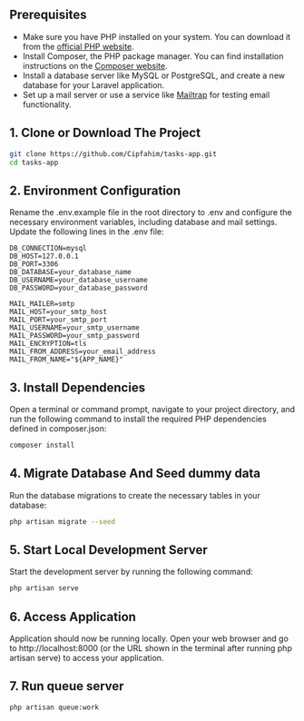 ## Prerequisites

- Make sure you have PHP installed on your system. You can download it from the [official PHP website](https://www.php.net/downloads.php).
- Install Composer, the PHP package manager. You can find installation instructions on the [Composer website](https://getcomposer.org/download/).
- Install a database server like MySQL or PostgreSQL, and create a new database for your Laravel application.
- Set up a mail server or use a service like [Mailtrap](https://mailtrap.io/) for testing email functionality.

## 1. Clone or Download The Project

```bash
git clone https://github.com/Cipfahim/tasks-app.git
cd tasks-app
```


## 2. Environment Configuration

Rename the .env.example file in the root directory to .env and configure the necessary environment variables, including database and mail settings. Update the following lines in the .env file:

```
DB_CONNECTION=mysql
DB_HOST=127.0.0.1
DB_PORT=3306
DB_DATABASE=your_database_name
DB_USERNAME=your_database_username
DB_PASSWORD=your_database_password

MAIL_MAILER=smtp
MAIL_HOST=your_smtp_host
MAIL_PORT=your_smtp_port
MAIL_USERNAME=your_smtp_username
MAIL_PASSWORD=your_smtp_password
MAIL_ENCRYPTION=tls
MAIL_FROM_ADDRESS=your_email_address
MAIL_FROM_NAME="${APP_NAME}"
```

## 3. Install Dependencies

Open a terminal or command prompt, navigate to your project directory, and run the following command to install the required PHP dependencies defined in composer.json:

```bash
composer install
```

## 4. Migrate Database And Seed dummy data

Run the database migrations to create the necessary tables in your database:

```bash
php artisan migrate --seed
```

## 5. Start Local Development Server

Start the development server by running the following command:

```bash
php artisan serve
```

## 6. Access Application

Application should now be running locally. Open your web browser and go to http://localhost:8000 (or the URL shown in the terminal after running php artisan serve) to access your application.

## 7. Run queue server

```bash
php artisan queue:work
```

